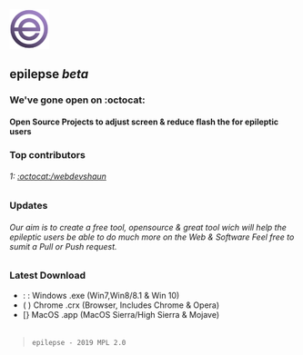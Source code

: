 <img src="/ep.png" width="70"></img>
## epilepse *beta*
### We've gone open on :octocat:
#### Open Source Projects to adjust screen & reduce flash the for epileptic users
### Top contributors
###### 1: <a href="https://github.com/webdevshaun"> :octocat:/webdevshaun</a>
### Updates
###### Our aim is to create a free tool, opensource & great tool wich will help the epileptic users be able to do much more on the Web & Software Feel free to sumit a Pull or Push request.
### Latest Download
- : : Windows  .exe (Win7,Win8/8.1 & Win 10)
- ( ) Chrome   .crx (Browser, Includes Chrome & Opera)
-  [} MacOS    .app (MacOS Sierra/High Sierra & Mojave)
<br></br>
> `epilepse - 2019 MPL 2.0`
